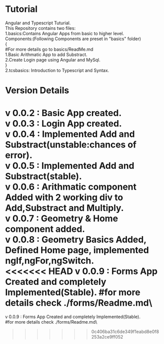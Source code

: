 # Tutorial
Angular and Typescript Tuturial.\
This Repository contains two files:\
1.basics:Contains Angular Apps from basic to higher level.\
    Components:(Following Components are preset in "basics" folder)\
    {\
    #For more details go to basics/ReadMe.md \
        1.Basic Arithmatic App to add Substract.\
        2.Create Login page using Angular and MySql.\
    }\
2.tcsbasics: Introduction to Typescript and Syntax.

# Version Details
v 0.0.2 : Basic App created.\
v 0.0.3 : Login App created.\
v 0.0.4 : Implemented Add and Substract(unstable:chances of error).\
v 0.0.5 : Implemented Add and Substract(stable).\
v 0.0.6 : Arithmatic component Added with 2 working div to Add,Substract and Multiply.\
v 0.0.7 : Geometry & Home component added.\
v 0.0.8 : Geometry Basics Added, Defined Home page, implemented ngIf,ngFor,ngSwitch.\
<<<<<<< HEAD
v 0.0.9 : Forms App Created and completely Implemented(Stable). #for more details check ./forms/Readme.md\
=======
v 0.0.9 : Forms App Created and completely Implemented(Stable).\
          #for more details check ./forms/Readme.md\



>>>>>>> 0c406ba31c6de349f1eabd8e0f8253a2ce9ff052
